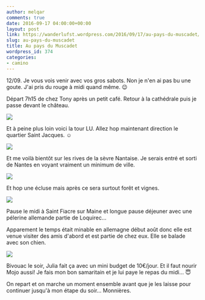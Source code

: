 ```yaml
---
author: melqar
comments: true
date: 2016-09-17 04:00:00+00:00
layout: post
link: https://wanderlufst.wordpress.com/2016/09/17/au-pays-du-muscadet/
slug: au-pays-du-muscadet
title: Au pays du Muscadet
wordpress_id: 374
categories:
- camino
---
```


12/09. Je vous vois venir avec vos gros sabots. Non je n'en ai pas bu une goute. J'ai pris du rouge à midi quand même. 😉

Départ 7h15 de chez Tony après un petit café. Retour à la cathédrale puis je passe devant le château.

[![](http://wanderlufst.files.wordpress.com/2016/09/wp-image-1764765467jpg.jpg)](http://wanderlufst.files.wordpress.com/2016/09/wp-image-1764765467jpg.jpg)

Et à peine plus loin voici la tour LU. Allez hop maintenant direction le quartier Saint Jacques. ☺

[![](http://wanderlufst.files.wordpress.com/2016/09/wp-image-512183887jpg.jpg)](http://wanderlufst.files.wordpress.com/2016/09/wp-image-512183887jpg.jpg)

Et me voilà bientôt sur les rives de la sèvre Nantaise. Je serais entré et sorti de Nantes en voyant vraiment un minimum de ville.

[![](http://wanderlufst.files.wordpress.com/2016/09/wp-image-748101602jpg.jpg)](http://wanderlufst.files.wordpress.com/2016/09/wp-image-748101602jpg.jpg)

Et hop une écluse mais après ce sera surtout forêt et vignes.

[![](http://wanderlufst.files.wordpress.com/2016/09/wp-image-704919687jpg.jpg)](http://wanderlufst.files.wordpress.com/2016/09/wp-image-704919687jpg.jpg)

Pause le midi à Saint Fiacre sur Maine et longue pause déjeuner avec une pélerine allemande partie de Loquirec... 

Apparement le temps était minable en allemagne début août donc elle est venue visiter des amis d'abord et est partie de chez eux. Elle se balade avec son chien.

[![](http://wanderlufst.files.wordpress.com/2016/09/wp-image-1260979175jpg.jpg)](http://wanderlufst.files.wordpress.com/2016/09/wp-image-1260979175jpg.jpg)

Bivouac le soir, Julia fait ça avec un mini budget de 10€/jour. Et il faut nourir Mojo aussi! Je fais mon bon samaritain et je lui paye le repas du midi... 😇

On repart et on marche un moment ensemble avant que je les laisse pour continuer jusqu'à mon étape du soir... Monnières.
